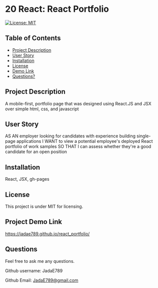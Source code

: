 # 20 React: React Portfolio

[![License: MIT](https://img.shields.io/badge/License-MIT-yellow.svg)](https://opensource.org/licenses/MIT)

  ## Table of Contents

  * [Project Description](#project-description)
  * [User Story](#user-story)
  * [Installation](#installation)
  * [License](#license)
  * [Demo Link](#Project-Demo-Link)
  * [Questions?](#questions)
  
  ## Project Description
  
  A mobile-first, portfolio page that was designed using React.JS and JSX over simple html, css, and javascript

  ## User Story
  AS AN employer looking for candidates with experience building single-page applications
  I WANT to view a potential employee's deployed React portfolio of work samples
  SO THAT I can assess whether they're a good candidate for an open position

  ## Installation
  
  React, JSX, gh-pages
  
  ## License
  
  This project is under MIT for licensing.
  
  ## Project Demo Link
  
  https://jadae789.github.io/react_portfolio/
  
  ## Questions
  
  Feel free to ask me any questions.
  
  Github username: JadaE789
  
  Github Email: <JadaE789@gmail.com>